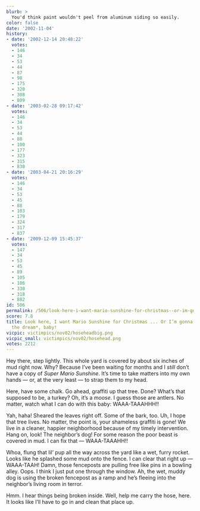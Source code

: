```yaml
---
blurb: >
  You'd think paint wouldn't peel from aluminum siding so easily.
color: false
date: '2002-11-04'
history:
- date: '2002-12-14 20:48:22'
  votes:
  - 146
  - 34
  - 53
  - 44
  - 87
  - 98
  - 175
  - 320
  - 308
  - 809
- date: '2003-02-28 09:17:42'
  votes:
  - 146
  - 34
  - 53
  - 44
  - 88
  - 100
  - 177
  - 323
  - 315
  - 830
- date: '2003-04-21 20:16:29'
  votes:
  - 146
  - 34
  - 53
  - 45
  - 88
  - 103
  - 179
  - 324
  - 317
  - 837
- date: '2009-12-09 15:45:37'
  votes:
  - 147
  - 34
  - 53
  - 45
  - 89
  - 105
  - 186
  - 330
  - 318
  - 882
id: 506
permalink: /506/look-here-i-want-mario-sunshine-for-christmas--or-im-gonna-start-livin-the-dream-baby/
score: 7.8
title: Look here, I want Mario Sunshine for Christmas ... Or I’m gonna start *livin’
  the dream*, baby!
vicpic: victimpics/nov02/hoseheadbig.png
vicpic_small: victimpics/nov02/hosehead.png
votes: 2212
---
```


Hey there, step lightly. This whole yard is covered by about six inches
of mud right now. Why? Because I’ve been waiting for months and I
*still* don’t have a copy of *Super Mario Sunshine*. It’s time to take
matters into my own hands — or, at the very least — to strap them to
my head.

Here, have some chalk. Go ahead, graffiti up that tree. Done? What’s
that supposed to be, a turkey? Oh, it’s a *moose*. I guess those are
antlers. No matter, watch what I can do with this baby: WAAA-TAAAHHH!!

Yah, haha! Sheared the leaves right off. Some of the bark, too. Uh, I
hope that tree lives. No matter, the point is, your shameless graffiti
is gone! We live in a cleaner, happier neighborhood because of my timely
intervention. Hang on, look! The neighbor’s dog! For some reason the
poor beast is covered in mud. I can fix that — WAAA-TAAAHH!!

Whoa, flung that lil’ pup all the way across the yard like a wet, furry
rocket. Looks like he splashed some mud onto the fence. I can clear that
right up — WAAA-TAAH! Damn, those fenceposts are pulling free like pins
in a bowling alley. Oops. I think I just put one through the window. Ah,
the wet, muddy dog is using the broken fencepost as a ramp and he’s
fleeing into the neighbor’s living room in terror.

Hmm. I hear things being broken inside. Well, help me carry the hose,
here. It looks like I’ll have to go in and clean that place up.